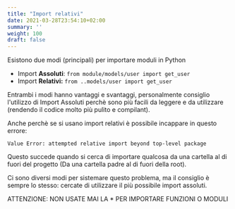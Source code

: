 ```yaml
---
title: "Import relativi"
date: 2021-03-28T23:54:10+02:00
summary: ''
weight: 100
draft: false
---
```


<!-- Hotjar Tracking Code for https://pythonbiellagroup.it -->
<script>
    (function(h,o,t,j,a,r){
        h.hj=h.hj||function(){(h.hj.q=h.hj.q||[]).push(arguments)};
        h._hjSettings={hjid:2847436,hjsv:6};
        a=o.getElementsByTagName('head')[0];
        r=o.createElement('script');r.async=1;
        r.src=t+h._hjSettings.hjid+j+h._hjSettings.hjsv;
        a.appendChild(r);
    })(window,document,'https://static.hotjar.com/c/hotjar-','.js?sv=');
</script>

Esistono due modi (principali) per importare moduli in Python

- Import **Assoluti**: `from module/models/user import get_user`
- Import **Relativi:** `from ..models/user import get_user`

Entrambi i modi hanno vantaggi e svantaggi, personalmente consiglio l'utilizzo di Import Assoluti perchè sono più facili da leggere e da utilizzare (rendendo il codice molto più pulito e compilant).

Anche perchè se si usano import relativi è possibile incappare in questo errore:

`Value Error: attempted relative import beyond top-level package`

Questo succede quando si cerca di importare qualcosa da una cartella al di fuori del progetto (Da una cartella padre al di fuori della root).

Ci sono diversi modi per sistemare questo problema, ma il consiglio è sempre lo stesso: cercate di utilizzare il più possibile import assoluti.

ATTENZIONE: NON USATE MAI LA * PER IMPORTARE FUNZIONI O MODULI